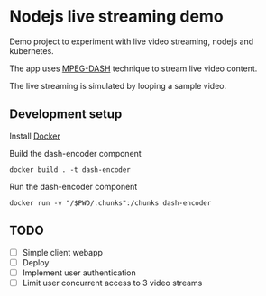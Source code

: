 # Nodejs live streaming demo

Demo project to experiment with live video streaming, nodejs and kubernetes.

The app uses [MPEG-DASH](https://en.wikipedia.org/wiki/Dynamic_Adaptive_Streaming_over_HTTP) technique to stream live video content.

The live streaming is simulated by looping a sample video.

## Development setup

Install [Docker](https://docs.docker.com/install/)

Build the dash-encoder component

    docker build . -t dash-encoder

Run the dash-encoder component

    docker run -v "/$PWD/.chunks":/chunks dash-encoder

## TODO

- [ ] Simple client webapp
- [ ] Deploy
- [ ] Implement user authentication
- [ ] Limit user concurrent access to 3 video streams
